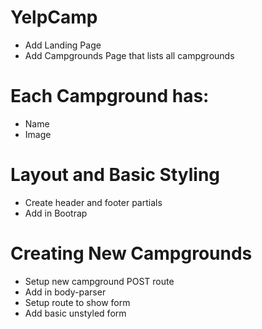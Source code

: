 # YelpCamp

* Add Landing Page
* Add Campgrounds Page that lists all campgrounds

# Each Campground has:
* Name
* Image

# Layout and Basic Styling
* Create header and footer partials
* Add in Bootrap

# Creating New Campgrounds
* Setup new campground POST route
* Add in body-parser
* Setup route to show form
* Add basic unstyled form